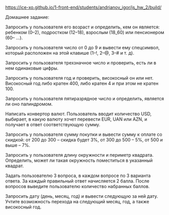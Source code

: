 https://ice-xo.github.io/1-front-end/students/andrianov_igor/js_hw_2/build/

Домашнее задание:

Запросить у пользователя его возраст и определить, кем он является: ребенком (0–2), подростком (12–18), взрослым (18_60) или пенсионером (60– ...).

Запросить у пользователя число от 0 до 9 и вывести ему спецсимвол, который расположен на этой клавише (1–!, 2–@, 3–# и т. д).

Запросить у пользователя трехзначное число и проверить, есть ли в нем одинаковые цифры.

Запросить у пользователя год и проверить, високосный он или нет. Високосный год либо кратен 400, либо кратен 4 и при этом не кратен 100.

Запросить у пользователя пятиразрядное число и определить, является ли оно палиндромом.

Написать конвертор валют. Пользователь вводит количество USD, выбирает, в какую валюту хочет перевести EUR, UAN или AZN, и получает в ответ соответствующую сумму.

Запросить у пользователя сумму покупки и вывести сумму к оплате со скидкой: от 200 до 300 – скидка будет 3%, от 300 до 500 – 5%, от 500 и выше – 7%.

Запросить у пользователя длину окружности и периметр квадрата. Определить, может ли такая окружность поместиться в указанный квадрат.

Задать пользователю 3 вопроса, в каждом вопросе по 3 варианта ответа. За каждый правильный ответ начисляется 2 балла. После вопросов выведите пользователю количество набранных баллов.

Запросить дату (день, месяц, год) и вывести следующую за ней дату. Учтите возможность перехода на следующий месяц, год, а также високосный год.